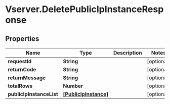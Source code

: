 # Vserver.DeletePublicIpInstanceResponse

## Properties
Name | Type | Description | Notes
------------ | ------------- | ------------- | -------------
**requestId** | **String** |  | [optional] 
**returnCode** | **String** |  | [optional] 
**returnMessage** | **String** |  | [optional] 
**totalRows** | **Number** |  | [optional] 
**publicIpInstanceList** | [**[PublicIpInstance]**](PublicIpInstance.md) |  | [optional] 


